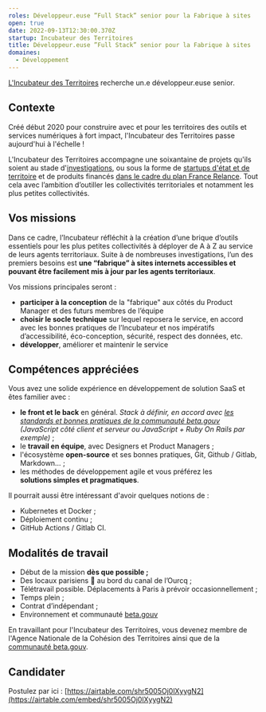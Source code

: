 ```yaml
---
roles: Développeur.euse ”Full Stack” senior pour la Fabrique à sites
open: true
date: 2022-09-13T12:30:00.370Z
startup: Incubateur des Territoires
title: Développeur.euse ”Full Stack” senior pour la Fabrique à sites
domaines:
  - Développement
---
```


[L'Incubateur des Territoires](https://incubateur.anct.gouv.fr/) recherche un.e développeur.euse senior.

## Contexte

Créé début 2020 pour construire avec et pour les territoires des outils et services numériques à fort impact, l'Incubateur des Territoires passe aujourd'hui à l'échelle !

L'Incubateur des Territoires accompagne une soixantaine de projets qu'ils soient au stade d'[investigations](https://incubateur.anct.gouv.fr/investigations/), ou sous la forme de [startups d'état et de territoire](https://incubateur.anct.gouv.fr/offre/incubateur-services-numeriques) et de produits financés [dans le cadre du plan France Relance](https://incubateur.anct.gouv.fr/services).
Tout cela avec l’ambition d’outiller les collectivités territoriales et notamment les plus petites collectivités.

## Vos missions 

Dans ce cadre, l’Incubateur réfléchit à la création d’une brique d’outils essentiels pour les plus petites collectivités à déployer de A à Z au service de leurs agents territoriaux. Suite à de nombreuses investigations, l’un des premiers besoins est **une “fabrique” à sites internets accessibles et pouvant être facilement mis à jour par les agents territoriaux**.

Vos missions principales seront : 

- **participer à la conception** de la "fabrique" aux côtés du Product Manager et des futurs membres de l’équipe
- **choisir le socle technique** sur lequel reposera le service, en accord avec les bonnes pratiques de l’Incubateur et nos impératifs d’accessibilité, éco-conception, sécurité, respect des données, etc.
- **développer**, améliorer et maintenir le service

## Compétences appréciées

Vous avez une solide expérience en développement de solution SaaS et êtes familier avec :

- **le front et le back** en général. *Stack à définir, en accord avec [les standards et bonnes pratiques de la communauté beta.gouv](https://doc.incubateur.net/communaute/gerer-sa-startup-detat-ou-de-territoires-au-quotidien/je-fais-des-choix-technologique) (JavaScript côté client et serveur ou JavaScript + Ruby On Rails par exemple)* ;
- le **travail en équipe**, avec Designers et Product Managers ;
- l'écosystème **open-source** et ses bonnes pratiques, Git, Github / Gitlab, Markdown… ;
- les méthodes de développement agile et vous préférez les **solutions simples et pragmatiques**.

Il pourrait aussi être intéressant d'avoir quelques notions de :

- Kubernetes et Docker ;
- Déploiement continu ;
- GitHub Actions / Gitlab CI.

## Modalités de travail

- Début de la mission **dès que possible ;**
- Des locaux parisiens 🤩 au bord du canal de l’Ourcq ;
- Télétravail possible. Déplacements à Paris à prévoir occasionnellement ;
- Temps plein ;
- Contrat d’indépendant ;
- Environnement et communauté [beta.gouv](https://doc.incubateur.net/communaute/je-ne-travaille-pas-chez-beta.gouv/guide-pour-les-candidat-e-s)

En travaillant pour l'Incubateur des Territoires, vous devenez membre de l'Agence Nationale de la Cohésion des Territoires ainsi que de la [communauté beta.gouv](https://doc.incubateur.net/communaute/travailler-a-beta-gouv/bienvenue).

## Candidater

Postulez par ici : [https://airtable.com/shr5005Oj0lXyygN2](https://airtable.com/embed/shr5005Oj0lXyygN2)

